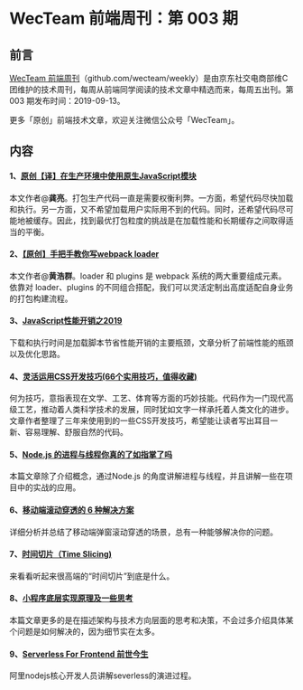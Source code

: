 
# WecTeam 前端周刊：第 003 期

## 前言

[WecTeam 前端周刊](https://github.com/wecteam/weekly)（github.com/wecteam/weekly）是由京东社交电商部维C团维护的技术周刊，每周从前端同学阅读的技术文章中精选而来，每周五出刊。第 003 期发布时间：2019-09-13。

更多「原创」前端技术文章，欢迎关注微信公众号「WecTeam」。

## 内容

#### 1、[原创【译】在生产环境中使用原生JavaScript模块](https://mp.weixin.qq.com/s/aG-jA5mtvH7wO5NaMXVDwA)

本文作者@**龚亮**。打包生产代码一直是需要权衡利弊。一方面，希望代码尽快加载和执行。另一方面，又不希望加载用户实际用不到的代码。同时，还希望代码尽可能地被缓存。因此，找到最优打包粒度的挑战是在加载性能和长期缓存之间取得适当的平衡。

#### 2、[【原创】手把手教你写webpack loader](https://mp.weixin.qq.com/s/gTAq5K5pziPT4tmiGqw5_w)

本文作者@**黄浩群**。loader 和 plugins 是 webpack 系统的两大重要组成元素。依靠对 loader、plugins 的不同组合搭配，我们可以灵活定制出高度适配自身业务的打包构建流程。

#### 3、[JavaScript性能开销之2019](https://mp.weixin.qq.com/s/9djMvcl18hltRc2hN7aWDQ)

下载和执行时间是加载脚本节省性能开销的主要瓶颈，文章分析了前端性能的瓶颈以及优化思路。

#### 4、[灵活运用CSS开发技巧(66个实用技巧，值得收藏)](https://juejin.im/post/5d4d0ec651882549594e7293)

何为技巧，意指表现在文学、工艺、体育等方面的巧妙技能。代码作为一门现代高级工艺，推动着人类科学技术的发展，同时犹如文字一样承托着人类文化的进步。文章作者整理了三年来使用到的一些CSS开发技巧，希望能让读者写出耳目一新、容易理解、舒服自然的代码。

#### 5、[Node.js 的进程与线程你真的了如指掌了吗](https://mp.weixin.qq.com/s/5LHdvZu7zs9R0paOgz9yOQ)

本篇文章除了介绍概念，通过Node.js 的角度讲解进程与线程，并且讲解一些在项目中的实战的应用。

#### 6、[移动端滚动穿透的 6 种解决方案](https://mp.weixin.qq.com/s/3-M1wAtw6xYmsPlg768NOQ)

详细分析并总结了移动端弹窗滚动穿透的场景，总有一种能够解决你的问题。

#### 7、[时间切片（Time Slicing)](https://juejin.im/post/5ce249896fb9a07ea712e26e)

来看看听起来很高端的“时间切片”到底是什么。

#### 8、[小程序底层实现原理及一些思考](https://mp.weixin.qq.com/s/EbO7Wp6s29X9YliA2M-iCg)

本篇文章更多的是在描述架构与技术方向层面的思考和决策，不会过多介绍具体某个问题是如何解决的，因为细节实在太多。

#### 9、[Serverless For Frontend 前世今生](https://zhuanlan.zhihu.com/p/77095720)

阿里nodejs核心开发人员讲解severless的演进过程。
